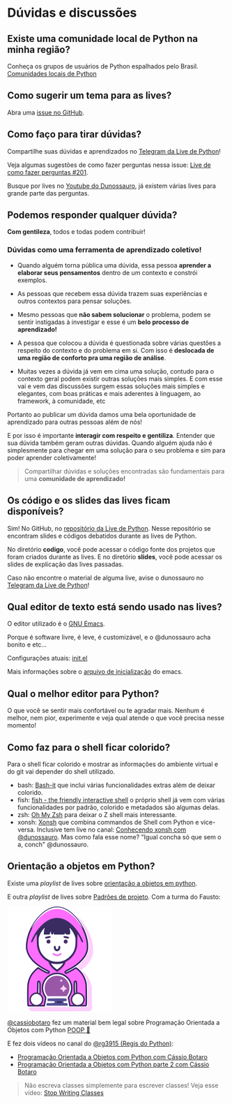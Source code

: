 # Dúvidas e discussões


## Existe uma comunidade local de Python na minha região?

Conheça os grupos de usuários de Python espalhados pelo Brasil.
[Comunidades locais de Python](https://python.org.br/comunidades-locais/)

## Como sugerir um tema para as lives?
Abra uma [issue no GitHub](https://github.com/dunossauro/live-de-python/issues).


## Como faço para tirar dúvidas?

Compartilhe suas dúvidas e aprendizados no [Telegram da Live de Python](https://t.me/livepython)!

Veja algumas sugestões de como fazer perguntas nessa issue:
[Live de como fazer perguntas #201](https://github.com/dunossauro/live-de-python/issues/201).

Busque por lives no [Youtube do Dunossauro](https://www.youtube.com/dunossauro), já existem várias lives para grande parte das perguntas.

## Podemos responder qualquer dúvida?

**Com gentileza**, todos e todas podem contribuir!

### Dúvidas como uma ferramenta de **aprendizado coletivo**!

- Quando alguém torna pública uma dúvida, essa pessoa **aprender a elaborar seus pensamentos** dentro de um contexto e constrói exemplos.

- As pessoas que recebem essa dúvida trazem suas experiências e outros contextos para pensar soluções.

- Mesmo pessoas que **não sabem solucionar** o problema, podem se sentir instigadas à investigar e esse é um **belo processo de aprendizado!**

- A pessoa que colocou a dúvida é questionada sobre várias questões a respeito do contexto e do problema em si. Com isso é **deslocada de uma região de conforto pra uma região de análise**.

- Muitas vezes a dúvida já vem em cima uma solução, contudo para o contexto geral podem existir outras soluções mais simples. E com esse vai e vem das discussões surgem essas soluções mais simples e elegantes, com boas práticas e mais aderentes à linguagem, ao framework, à comunidade, etc

Portanto ao publicar um dúvida damos uma bela oportunidade de aprendizado para outras pessoas além de nós!

E por isso é importante **interagir com respeito e gentiliza**. Entender que sua dúvida também geram outras dúvidas. Quando alguém ajuda não é simplesmente para chegar em uma solução para o seu problema e sim para poder aprender coletivamente!

> Compartilhar dúvidas e soluções encontradas são fundamentais para uma **comunidade de aprendizado!**


## Os código e os slides das lives ficam disponíveis?

Sim! No GitHub, no [repositório da Live de Python](https://github.com/dunossauro/live-de-python). Nesse repositório se encontram slides e códigos debatidos durante as lives de Python.

No diretório **codigo**, você pode acessar o código fonte dos projetos que foram criados durante as lives. E no diretório **slides**, você pode acessar os slides de explicação das lives passadas.

Caso não encontre o material de alguma live, avise o dunossauro no [Telegram da Live de Python](https://t.me/livepython)!

## Qual editor de texto está sendo usado nas lives?

O editor utilizado é o [GNU Emacs](https://www.gnu.org/software/emacs/).

Porque é software livre, é leve, é customizável, e o @dunossauro acha bonito e etc...

Configurações atuais:
[init.el](https://gitlab.com/dunossauro/dotfiles/-/blob/master/emacs/init.el)

Mais informações sobre o [arquivo de inicialização](https://www.gnu.org/software/emacs/manual/html_node/emacs/Init-File.html) do emacs.


## Qual o melhor editor para Python?

O que você se sentir mais confortável ou te agradar mais. Nenhum é melhor, nem pior, experimente e veja qual atende o que você precisa nesse momento!


## Como faz para o shell ficar colorido?

Para o shell ficar colorido e mostrar as informações do ambiente virtual e do git vai depender do shell utilizado.

- bash: [Bash-it](https://github.com/Bash-it/bash-it) que inclui várias funcionalidades extras além de deixar colorido.
- fish: [fish - the friendly interactive shell](https://github.com/fish-shell/fish-shell) o próprio shell já vem com várias funcionalidades por padrão, colorido e metadados são algumas delas.
- zsh: [Oh My Zsh](https://github.com/ohmyzsh/ohmyzsh) para deixar o Z shell mais interessante.
- xonsh: [Xonsh](https://xon.sh/) que combina commandos de Shell com Python e vice-versa. Inclusive tem live no canal: [Conhecendo xonsh com @dunossauro](https://www.youtube.com/watch?v=thxOAuy17sw). Mas como fala esse nome? "Igual concha só que sem o a, conch" @dunossauro.

## Orientação a objetos em Python?

Existe uma *playlist* de lives sobre [orientação a objetos em python](https://www.youtube.com/playlist?list=PLOQgLBuj2-3L_L6ahsBVA_SzuGtKre3OK).

E outra *playlist* de lives sobre [Padrões de projeto](https://www.youtube.com/watch?v=hVOP_XR9gEw&list=PLOQgLBuj2-3IPHFlBmqhtbM4vLJg9tob4). Com a turma do Fausto:

![Fausto](assets/images/fausto.svg)


[@cassiobotaro](https://cassiobotaro.dev/) fez um material bem legal sobre Programação Orientada a Objetos com Python [POOP 💩](https://github.com/cassiobotaro/poop)

E fez dois vídeos no canal do [@rg3915 (Regis do Python)](https://github.com/rg3915):

- [Programação Orientada a Objetos com Python com Cássio Botaro](https://youtu.be/szS_qR_y-jc)
- [Programação Orientada a Objetos com Python parte 2 com Cássio Botaro](https://youtu.be/Gk2Ux8IcYx0)

> Não escreva classes simplemente para escrever classes! Veja esse vídeo: [Stop Writing Classes](https://www.youtube.com/watch?v=o9pEzgHorH0)
